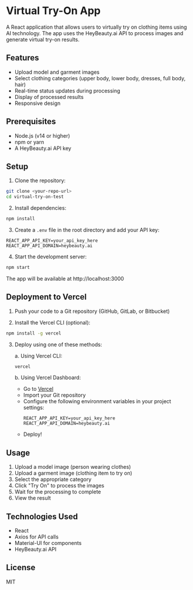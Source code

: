 # Virtual Try-On App

A React application that allows users to virtually try on clothing items using AI technology. The app uses the HeyBeauty.ai API to process images and generate virtual try-on results.

## Features

- Upload model and garment images
- Select clothing categories (upper body, lower body, dresses, full body, hair)
- Real-time status updates during processing
- Display of processed results
- Responsive design

## Prerequisites

- Node.js (v14 or higher)
- npm or yarn
- A HeyBeauty.ai API key

## Setup

1. Clone the repository:
```bash
git clone <your-repo-url>
cd virtual-try-on-test
```

2. Install dependencies:
```bash
npm install
```

3. Create a `.env` file in the root directory and add your API key:
```
REACT_APP_API_KEY=your_api_key_here
REACT_APP_API_DOMAIN=heybeauty.ai
```

4. Start the development server:
```bash
npm start
```

The app will be available at http://localhost:3000

## Deployment to Vercel

1. Push your code to a Git repository (GitHub, GitLab, or Bitbucket)

2. Install the Vercel CLI (optional):
```bash
npm install -g vercel
```

3. Deploy using one of these methods:

   a. Using Vercel CLI:
   ```bash
   vercel
   ```

   b. Using Vercel Dashboard:
   - Go to [Vercel](https://vercel.com)
   - Import your Git repository
   - Configure the following environment variables in your project settings:
     ```
     REACT_APP_API_KEY=your_api_key_here
     REACT_APP_API_DOMAIN=heybeauty.ai
     ```
   - Deploy!

## Usage

1. Upload a model image (person wearing clothes)
2. Upload a garment image (clothing item to try on)
3. Select the appropriate category
4. Click "Try On" to process the images
5. Wait for the processing to complete
6. View the result

## Technologies Used

- React
- Axios for API calls
- Material-UI for components
- HeyBeauty.ai API

## License

MIT
